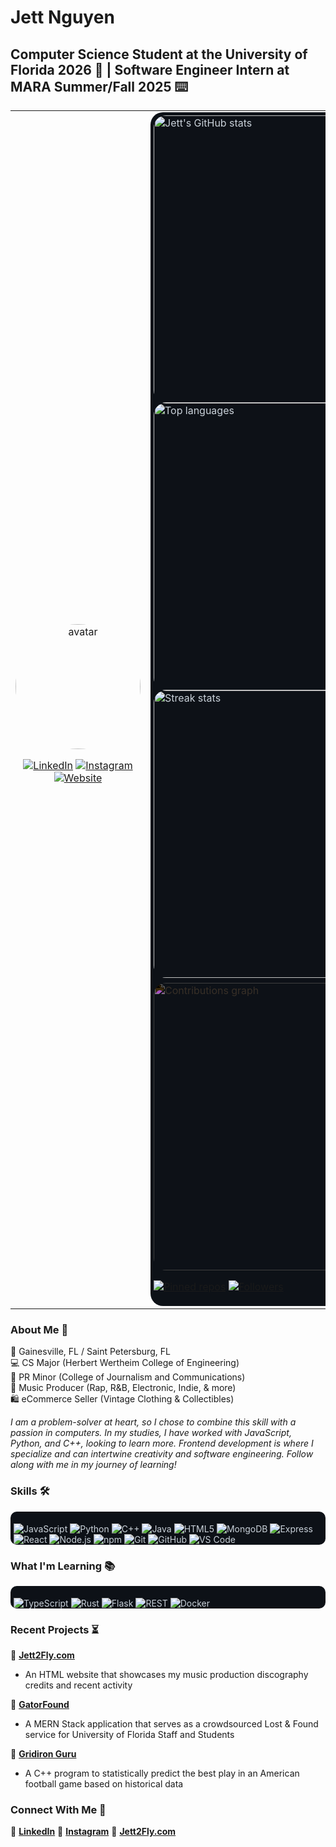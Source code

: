 # Jett Nguyen
## Computer Science Student at the University of Florida 2026 🐊 | Software Engineer Intern at MARA Summer/Fall 2025 ⌨️

<table>
   <tr>
      <td width="36%" style="vertical-align:center;horizontal-align:center;text-align:center;">
         <img src="https://github.com/JettNguyen.png" width="200" style="border-radius:50%" alt="avatar" />
         <p>
            <a href="https://www.linkedin.com/in/jett-nguyen/"><img alt="LinkedIn" src="https://img.shields.io/badge/-LinkedIn-0A66C2?logo=linkedin&logoColor=white&style=for-the-badge"/></a>
            <a href="https://www.instagram.com/7jettster7/"><img alt="Instagram" src="https://img.shields.io/badge/-Instagram-E4405F?logo=instagram&logoColor=white&style=for-the-badge"/></a>
            <a href="https://jett2fly.com/"><img alt="Website" src="https://img.shields.io/badge/-Jett2Fly.com-1DA1F2?style=for-the-badge"/></a>
         </p>
      </td>
      <td width="64%" style="vertical-align:top;">
         <div style="background:#0d1117;color:#c9d1d9;padding:5px;border-radius:20px;">
            <p style="text-align:left;margin:0;">
               <img src="https://github-readme-stats.vercel.app/api?username=JettNguyen&show_icons=true&theme=dark&hide_border=true" alt="Jett's GitHub stats" style="float:right;max-width:460px;width:460px;border-radius:20px;" />
               <img src="https://github-readme-stats.vercel.app/api/top-langs/?username=JettNguyen&layout=compact&theme=dark&hide_border=true" alt="Top languages" style="max-width:460px;width:460px;border-radius:20px;" />
               <img src="https://github-readme-streak-stats.herokuapp.com/?user=JettNguyen&theme=dark&hide_border=true" alt="Streak stats" style="display:block;max-width:460px;width:460px;border-radius:20px;" />
               <div style="background:#0d1117;padding-top:8px;display:block;">
                  <img src="https://ghchart.rshah.org/JettNguyen" alt="Contributions graph" style="display:block;max-width:460px;width:460px;filter:invert(1);border-radius:20px;" />
               </div>
            </p>
            <p style="margin-top:8px">
               <a href="https://github.com/JettNguyen?tab=repositories"><img alt="Pinned repos" src="https://img.shields.io/badge/-Pinned%20repos-222?style=plastic"/></a>
               <a href="https://github.com/JettNguyen"><img alt="Followers" src="https://img.shields.io/github/followers/JettNguyen?label=Followers&style=social"/></a>
            </p>
         </div>
      </td>
   </tr>
</table>


### About Me 📝
📍 Gainesville, FL / Saint Petersburg, FL<br>
💻 CS Major (Herbert Wertheim College of Engineering)<br>
📢 PR Minor (College of Journalism and Communications)<br>
🎹 Music Producer (Rap, R&B, Electronic, Indie, & more)<br>
🛍️ eCommerce Seller (Vintage Clothing & Collectibles)<br>

*I am a problem-solver at heart, so I chose to combine this skill with a passion in computers. In my studies, I have worked with JavaScript, Python, and C++, looking to learn more. Frontend development is where I specialize and can intertwine creativity and software engineering. Follow along with me in my journey of learning!*

### Skills 🛠️
<div style="background:#0d1117;color:#c9d1d9;padding:5px;padding-bottom:0px;border-radius:10px;">
<p>
   <img alt="JavaScript" src="https://img.shields.io/badge/JavaScript-F7DF1E?logo=javascript&logoColor=black&style=for-the-badge" />
   <img alt="Python" src="https://img.shields.io/badge/Python-3776AB?logo=python&logoColor=white&style=for-the-badge" />
   <img alt="C++" src="https://img.shields.io/badge/C++-00599C?logo=c%2B%2B&logoColor=white&style=for-the-badge" />
   <img alt="Java" src="https://img.shields.io/badge/Java-007396?logo=java&logoColor=white&style=for-the-badge" />
   <img alt="HTML5" src="https://img.shields.io/badge/HTML5-E34F26?logo=html5&logoColor=white&style=for-the-badge" />
   <img alt="MongoDB" src="https://img.shields.io/badge/MongoDB-47A248?logo=mongodb&logoColor=white&style=for-the-badge" />
   <img alt="Express" src="https://img.shields.io/badge/Express-000000?logo=express&logoColor=white&style=for-the-badge" />
   <img alt="React" src="https://img.shields.io/badge/React-61DAFB?logo=react&logoColor=black&style=for-the-badge" />
   <img alt="Node.js" src="https://img.shields.io/badge/Node.js-339933?logo=node.js&logoColor=white&style=for-the-badge" />
   <img alt="npm" src="https://img.shields.io/badge/npm-CB3837?logo=npm&logoColor=white&style=for-the-badge" />
   <img alt="Git" src="https://img.shields.io/badge/Git-F05032?logo=git&logoColor=white&style=for-the-badge" />
   <img alt="GitHub" src="https://img.shields.io/badge/GitHub-181717?logo=github&logoColor=white&style=for-the-badge" />
   <img alt="VS Code" src="https://img.shields.io/badge/VS%20Code-007ACC?logo=visualstudiocode&logoColor=white&style=for-the-badge" />
</p>
</div>

### What I'm Learning 📚
<div style="background:#0d1117;color:#c9d1d9;padding:5px;padding-bottom:0px;border-radius:10px;">
<p>
   <img alt="TypeScript" src="https://img.shields.io/badge/TypeScript-3178C6?logo=typescript&logoColor=white&style=for-the-badge" />
   <img alt="Rust" src="https://img.shields.io/badge/Rust-000000?logo=rust&logoColor=white&style=for-the-badge" />
   <img alt="Flask" src="https://img.shields.io/badge/Flask-000000?logo=flask&logoColor=white&style=for-the-badge" />
   <img alt="REST" src="https://img.shields.io/badge/REST-1A202C?logo=rest&logoColor=white&style=for-the-badge" />
   <img alt="Docker" src="https://img.shields.io/badge/Docker-2496ED?logo=docker&logoColor=white&style=for-the-badge" />
</p>
</div>

### Recent Projects ⏳
🔗 **[Jett2Fly.com](https://github.com/JettNguyen/Jett2Fly)**
   - An HTML website that showcases my music production discography credits and recent activity
   
🔎 **[GatorFound](https://github.com/JettNguyen/GatorFound)**
   - A MERN Stack application that serves as a crowdsourced Lost & Found service for University of Florida Staff and Students
   
🏈 **[Gridiron Guru](https://github.com/JettNguyen/GridironGuru)**
   - A C++ program to statistically predict the best play in an American football game based on historical data

### Connect With Me 📲
💼 **[LinkedIn](https://www.linkedin.com/in/jett-nguyen/)**
📱 **[Instagram](https://www.instagram.com/7jettster7/)**
🔗 **[Jett2Fly.com](https://jett2fly.com/)**

